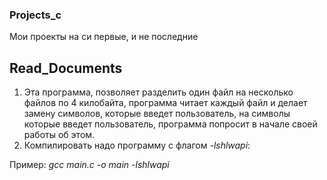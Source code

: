 ### Projects_c

Мои проекты на си первые, и не последние

## Read_Documents
  1) Эта программа, позволяет разделить один файл на несколько файлов по 4 килобайта, программа читает каждый файл и делает замену символов, которые введет пользователь, на символы которые введет пользователь, программа попросит в начале своей работы об этом.
  2) Компилировать надо программу с флагом *-lshlwapi*: 
  
  Пример: *gcc main.c -o main -lshlwapi*